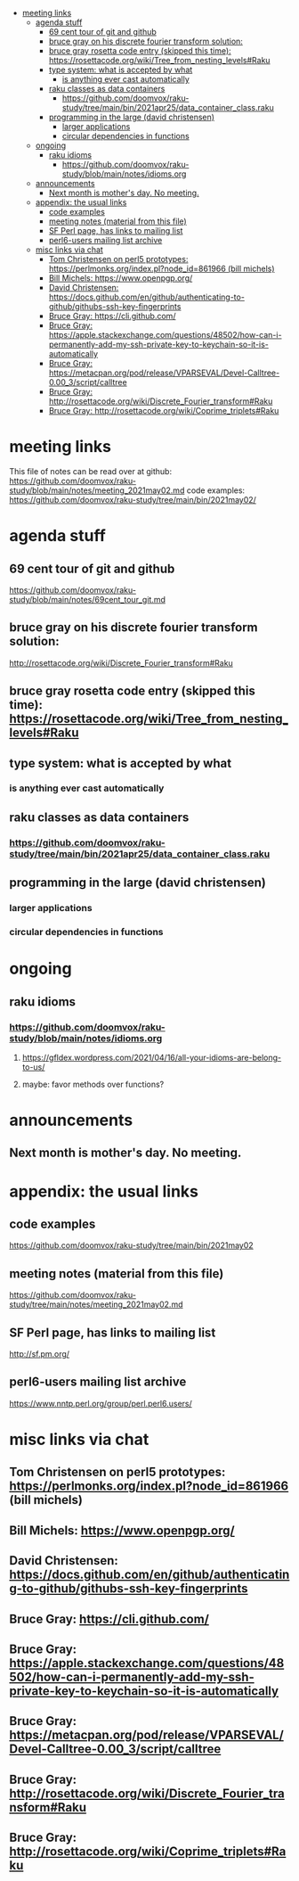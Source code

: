 - [meeting links](#orgea40a74)
  - [agenda stuff](#org9688fdb)
    - [69 cent tour of git and github](#org5b911c7)
    - [bruce gray on his discrete fourier transform solution:](#org7f110b5)
    - [bruce gray rosetta code entry (skipped this time): <https://rosettacode.org/wiki/Tree_from_nesting_levels#Raku>](#org1a485a6)
    - [type system: what is accepted by what](#org02db612)
      - [is anything ever cast automatically](#org26e0a69)
    - [raku classes as data containers](#org12851e5)
      - [<https://github.com/doomvox/raku-study/tree/main/bin/2021apr25/data_container_class.raku>](#orgfc3e1d8)
    - [programming in the large (david christensen)](#org2b23161)
      - [larger applications](#org0e343a6)
      - [circular dependencies in functions](#org6224d0a)
  - [ongoing](#orgdb7c8b3)
    - [raku idioms](#org58b7e83)
      - [<https://github.com/doomvox/raku-study/blob/main/notes/idioms.org>](#org7afbbc7)
  - [announcements](#org282bbfc)
    - [Next month is mother's day.  No meeting.](#org4e46259)
  - [appendix: the usual links](#orgd86b6dd)
    - [code examples](#orgf0af250)
    - [meeting notes (material from this file)](#orgdd42fb4)
    - [SF Perl page, has links to mailing list](#orgfa8be62)
    - [perl6-users mailing list archive](#org51d1f65)
  - [misc links via chat](#org8af3ef9)
    - [Tom Christensen on perl5 prototypes: <https://perlmonks.org/index.pl?node_id=861966> (bill michels)](#org4f47e39)
    - [Bill Michels: <https://www.openpgp.org/>](#org20b8dd1)
    - [David Christensen: <https://docs.github.com/en/github/authenticating-to-github/githubs-ssh-key-fingerprints>](#org39c4fa6)
    - [Bruce Gray: <https://cli.github.com/>](#org3fd7f8a)
    - [Bruce Gray: <https://apple.stackexchange.com/questions/48502/how-can-i-permanently-add-my-ssh-private-key-to-keychain-so-it-is-automatically>](#org52886d0)
    - [Bruce Gray: <https://metacpan.org/pod/release/VPARSEVAL/Devel-Calltree-0.00_3/script/calltree>](#orgd70568c)
    - [Bruce Gray: <http://rosettacode.org/wiki/Discrete_Fourier_transform#Raku>](#orgd06133a)
    - [Bruce Gray: <http://rosettacode.org/wiki/Coprime_triplets#Raku>](#org58c9ba4)


<a id="orgea40a74"></a>

# meeting links

This file of notes can be read over at github: <https://github.com/doomvox/raku-study/blob/main/notes/meeting_2021may02.md> code examples: <https://github.com/doomvox/raku-study/tree/main/bin/2021may02/>


<a id="org9688fdb"></a>

# agenda stuff


<a id="org5b911c7"></a>

## 69 cent tour of git and github

<https://github.com/doomvox/raku-study/blob/main/notes/69cent_tour_git.md>


<a id="org7f110b5"></a>

## bruce gray on his discrete fourier transform solution:

<http://rosettacode.org/wiki/Discrete_Fourier_transform#Raku>


<a id="org1a485a6"></a>

## bruce gray rosetta code entry (skipped this time): <https://rosettacode.org/wiki/Tree_from_nesting_levels#Raku>


<a id="org02db612"></a>

## type system: what is accepted by what


<a id="org26e0a69"></a>

### is anything ever cast automatically


<a id="org12851e5"></a>

## raku classes as data containers


<a id="orgfc3e1d8"></a>

### <https://github.com/doomvox/raku-study/tree/main/bin/2021apr25/data_container_class.raku>


<a id="org2b23161"></a>

## programming in the large (david christensen)


<a id="org0e343a6"></a>

### larger applications


<a id="org6224d0a"></a>

### circular dependencies in functions


<a id="orgdb7c8b3"></a>

# ongoing


<a id="org58b7e83"></a>

## raku idioms


<a id="org7afbbc7"></a>

### <https://github.com/doomvox/raku-study/blob/main/notes/idioms.org>

1.  <https://gfldex.wordpress.com/2021/04/16/all-your-idioms-are-belong-to-us/>

2.  maybe: favor methods over functions?


<a id="org282bbfc"></a>

# announcements


<a id="org4e46259"></a>

## Next month is mother's day.  No meeting.


<a id="orgd86b6dd"></a>

# appendix: the usual links


<a id="orgf0af250"></a>

## code examples

<https://github.com/doomvox/raku-study/tree/main/bin/2021may02>


<a id="orgdd42fb4"></a>

## meeting notes (material from this file)

<https://github.com/doomvox/raku-study/tree/main/notes/meeting_2021may02.md>


<a id="orgfa8be62"></a>

## SF Perl page, has links to mailing list

<http://sf.pm.org/>


<a id="org51d1f65"></a>

## perl6-users mailing list archive

<https://www.nntp.perl.org/group/perl.perl6.users/>


<a id="org8af3ef9"></a>

# misc links via chat


<a id="org4f47e39"></a>

## Tom Christensen on perl5 prototypes: <https://perlmonks.org/index.pl?node_id=861966> (bill michels)


<a id="org20b8dd1"></a>

## Bill Michels: <https://www.openpgp.org/>


<a id="org39c4fa6"></a>

## David Christensen: <https://docs.github.com/en/github/authenticating-to-github/githubs-ssh-key-fingerprints>


<a id="org3fd7f8a"></a>

## Bruce Gray: <https://cli.github.com/>


<a id="org52886d0"></a>

## Bruce Gray: <https://apple.stackexchange.com/questions/48502/how-can-i-permanently-add-my-ssh-private-key-to-keychain-so-it-is-automatically>


<a id="orgd70568c"></a>

## Bruce Gray: <https://metacpan.org/pod/release/VPARSEVAL/Devel-Calltree-0.00_3/script/calltree>


<a id="orgd06133a"></a>

## Bruce Gray: <http://rosettacode.org/wiki/Discrete_Fourier_transform#Raku>


<a id="org58c9ba4"></a>

## Bruce Gray: <http://rosettacode.org/wiki/Coprime_triplets#Raku>
